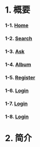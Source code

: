 # 1. 概要

### 1-1. **[Home](./Home.md)**
### 1-2. **[Search](./Search.md)**
### 1-3. **[Ask](./Ask.md)**
### 1-4. **[Album](./Album.md)**
### 1-5. **[Register](./Register.md)**
### 1-6. **[Login](./Login.md)**
### 1-7. **[Login](./Movic.md)**
### 1-8. **[Login](./Celeb.md)**

# 2. 简介



